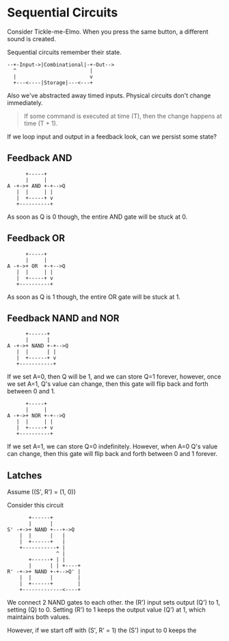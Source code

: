 # Sequential Circuits

Consider Tickle-me-Elmo. When you press the same button, a different sound is created.

Sequential circuits remember their state.

```
--+-Input->|Combinational|-+-Out-->
  ^                        |
  |                        v
  +---<----|Storage|---<---+
```

Also we've abstracted away timed inputs. Physical circuits don't change immediately.

> If some command is executed at time \(T\), then the change happens at time \(T + 1\).

If we loop input and output in a feedback look, can we persist some state?

## Feedback AND
```
      +-----+
      |     |
A -+->+ AND +-+-->Q
   |  |     | |
   |  +-----+ v
   +----------+
```

As soon as Q is 0 though, the entire AND gate will be stuck at 0.


## Feedback OR
```
      +-----+
      |     |
A -+->+ OR  +-+-->Q
   |  |     | |
   |  +-----+ v
   +----------+
```

As soon as Q is 1 though, the entire OR gate will be stuck at 1.


## Feedback NAND and NOR

```
      +------+
      |      |
A -+->+ NAND +-+-->Q
   |  |      | |
   |  +------+ v
   +-----------+
```

If we set A=0, then Q will be 1, and we can store Q=1 forever, however, once we set A=1, Q's value can change, then this gate will flip back and forth between 0 and 1. 


```
      +-----+
      |     |
A -+->+ NOR +-+-->Q
   |  |     | |
   |  +-----+ v
   +----------+
```


If we set A=1, we can store Q=0 indefinitely. However, when A=0  Q's value can change, then this gate will flip back and forth between 0 and 1 forever. 

## Latches

Assume \((S', R') = (1, 0)\)

Consider this circuit

```
       +------+
       |      |
S' -+->+ NAND +---+->Q
    |  |      |   |
    |  +------+   |
    +-----------+ |
                ^ |
       +------+ | |
       |      | | +----+
R' -+->+ NAND +-+-->Q' |
    |  |      |        |
    |  +------+        |
    +-------------<----+
```

We connect 2 NAND gates to each other. the \(R'\) input sets output \(Q'\) to 1, setting \(Q\) to 0. Setting \(R'\) to 1 keeps the output value \(Q'\) at 1, which maintains both values.

However, if we start off with \(S', R' = 1\) the \(S'\) input to 0 keeps the 